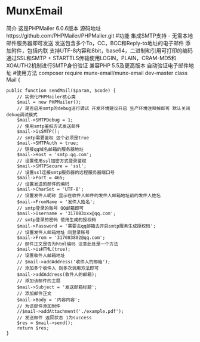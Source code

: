 # MunxEmail
简介
这是PHPMailer 6.0.6版本
源码地址https://github.com/PHPMailer/PHPMailer.git
#功能
集成SMTP支持 - 无需本地邮件服务器即可发送
发送包含多个To，CC，BCC和Reply-to地址的电子邮件
添加附件，包括内联
支持UTF-8内容和8bit，base64，二进制和引用可打印的编码
通过SSL和SMTP + STARTTLS传输使用LOGIN，PLAIN，CRAM-MD5和XOAUTH2机制进行SMTP身份验证
兼容PHP 5.5及更高版本
自动验证电子邮件地址
#使用方法
composer require munx-email/munx-email dev-master 
class Mail {

    public function sendMail($param, $code) {
        // 实例化PHPMailer核心类
        $mail = new PHPMailer();
        // 是否启用smtp的debug进行调试 开发环境建议开启 生产环境注释掉即可 默认关闭debug调试模式
        $mail->SMTPDebug = 1;
        // 使用smtp鉴权方式发送邮件
        $mail->isSMTP();
        // smtp需要鉴权 这个必须是true
        $mail->SMTPAuth = true;
        // 链接qq域名邮箱的服务器地址
        $mail->Host = 'smtp.qq.com';
        // 设置使用ssl加密方式登录鉴权
        $mail->SMTPSecure = 'ssl';
        // 设置ssl连接smtp服务器的远程服务器端口号
        $mail->Port = 465;
        // 设置发送的邮件的编码
        $mail->CharSet = 'UTF-8';
        // 设置发件人昵称 显示在收件人邮件的发件人邮箱地址前的发件人姓名
        $mail->FromName = '发件人姓名';
        // smtp登录的账号 QQ邮箱即可
        $mail->Username = '317083xxx@qq.com';
        // smtp登录的密码 使用生成的授权码
        $mail->Password = '需要去qq邮箱去开启smtp服务生成授权码';
        // 设置发件人邮箱地址 同登录账号
        $mail->From = '317083802@qq.com';
        // 邮件正文是否为html编码 注意此处是一个方法
        $mail->isHTML(true);
        // 设置收件人邮箱地址
        // $mail->addAddress('收件人的邮箱');
        // 添加多个收件人 则多次调用方法即可
        $mail->addAddress(收件人的邮箱);
        // 添加该邮件的主题
        $mail->Subject = '发送邮箱标题';
        // 添加邮件正文
        $mail->Body = '内容内容';
        // 为该邮件添加附件
        //$mail->addAttachment('./example.pdf');
        // 发送邮件 返回状态 1为success
        $res = $mail->send();
        return $res;
    }


